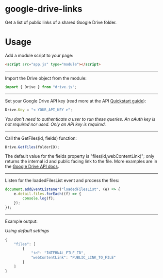 # google-drive-links
Get a list of public links of a shared Google Drive folder.

# Usage

Add a module script to your page:

```html
<script src="app.js" type="module"></script>
```

------

Import the Drive object from the module:

```javascript
import { Drive } from "drive.js";
```

------

Set your Google Drive API key (read more at the API [Quickstart guide](https://developers.google.com/drive/api/v3/quickstart/js)):

```javascript
Drive.Key = "< YOUR_API_KEY >";
```

*You don't need to authenticate a user to run these queries. An oAuth key is not required nor used. Only an API key is required.*

------

Call the GetFiles(id, fields) function:

```javascript
Drive.GetFiles(folderID);
```

The default value for the fields property is "files(id,webContentLink)"; only returns the internal id and public facing link to the file. More examples are in the [Google Drive API docs](https://developers.google.com/drive/api/v3/performance#partial-response).

------

Listen for the loadedFilesList event and process the files:

```javascript
document.addEventListener("loadedFilesList", (e) => {
    e.detail.files.forEach((f) => {
        console.log(f);
    });
});
```

------

Example output:

*Using default settings*

```javascript
{
    "files": [
        {
            "id": "INTERNAL_FILE_ID",
            "webContentLink": "PUBLIC_LINK_TO_FILE"
        }
    ]
}
```

